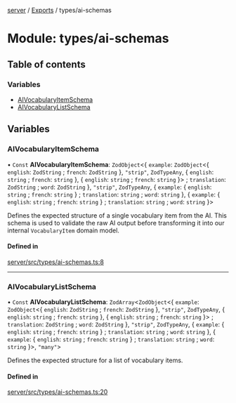 [server](../README.md) / [Exports](../modules.md) / types/ai-schemas

# Module: types/ai-schemas

## Table of contents

### Variables

- [AIVocabularyItemSchema](types_ai_schemas.md#aivocabularyitemschema)
- [AIVocabularyListSchema](types_ai_schemas.md#aivocabularylistschema)

## Variables

### AIVocabularyItemSchema

• `Const` **AIVocabularyItemSchema**: `ZodObject`\<\{ `example`: `ZodObject`\<\{ `english`: `ZodString` ; `french`: `ZodString`  }, ``"strip"``, `ZodTypeAny`, \{ `english`: `string` ; `french`: `string`  }, \{ `english`: `string` ; `french`: `string`  }\> ; `translation`: `ZodString` ; `word`: `ZodString`  }, ``"strip"``, `ZodTypeAny`, \{ `example`: \{ `english`: `string` ; `french`: `string`  } ; `translation`: `string` ; `word`: `string`  }, \{ `example`: \{ `english`: `string` ; `french`: `string`  } ; `translation`: `string` ; `word`: `string`  }\>

Defines the expected structure of a single vocabulary item from the AI.
This schema is used to validate the raw AI output before transforming it
into our internal `VocabularyItem` domain model.

#### Defined in

[server/src/types/ai-schemas.ts:8](https://github.com/niklas-joh/french-learning-platform/blob/f88c80a984d39a715bd427891d156cc94cff3831/server/src/types/ai-schemas.ts#L8)

___

### AIVocabularyListSchema

• `Const` **AIVocabularyListSchema**: `ZodArray`\<`ZodObject`\<\{ `example`: `ZodObject`\<\{ `english`: `ZodString` ; `french`: `ZodString`  }, ``"strip"``, `ZodTypeAny`, \{ `english`: `string` ; `french`: `string`  }, \{ `english`: `string` ; `french`: `string`  }\> ; `translation`: `ZodString` ; `word`: `ZodString`  }, ``"strip"``, `ZodTypeAny`, \{ `example`: \{ `english`: `string` ; `french`: `string`  } ; `translation`: `string` ; `word`: `string`  }, \{ `example`: \{ `english`: `string` ; `french`: `string`  } ; `translation`: `string` ; `word`: `string`  }\>, ``"many"``\>

Defines the expected structure for a list of vocabulary items.

#### Defined in

[server/src/types/ai-schemas.ts:20](https://github.com/niklas-joh/french-learning-platform/blob/f88c80a984d39a715bd427891d156cc94cff3831/server/src/types/ai-schemas.ts#L20)
